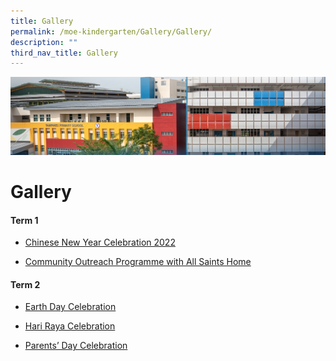 ```yaml
---
title: Gallery
permalink: /moe-kindergarten/Gallery/Gallery/
description: ""
third_nav_title: Gallery
---
```

![](/images/mk%20kindergarten.jpg)

Gallery
=======

  

#### **Term 1**

*   [Chinese New Year Celebration 2022](/moe-kindergarten/Gallery/Chinese-New-Year-Celebration-2022/)
    
*   [Community Outreach Programme with All Saints Home](/moe-kindergarten/Gallery/Community-Outreach-Programme-with-All-Saints-Home/)
    

  
  

#### **Term 2**

*   [Earth Day Celebration](https://tampinespri-moe-edu-sg-admin.cwp.sg/moe-kindergarten/gallery/earth-day-celebration)  
    
*   [Hari Raya Celebration](https://tampinespri-moe-edu-sg-admin.cwp.sg/moe-kindergarten/gallery/hari-raya-celebration)  
    
*   [Parents’ Day Celebration](https://tampinespri-moe-edu-sg-admin.cwp.sg/moe-kindergarten/gallery/parents-day-celebration)